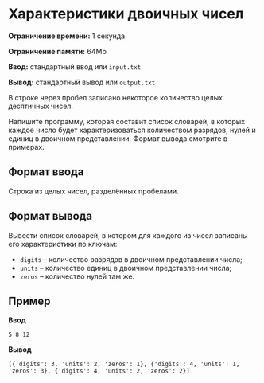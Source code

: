 # Характеристики двоичных чисел

**Ограничение времени:** 1 секунда

**Ограничение памяти:** 64Mb

**Ввод:** стандартный ввод или `input.txt`

**Вывод:** стандартный вывод или `output.txt`

В строке через пробел записано некоторое количество целых десятичных чисел.

Напишите программу, которая составит список словарей, в которых каждое число будет характеризоваться количеством разрядов, нулей и единиц в двоичном представлении. Формат вывода смотрите в примерах.

## Формат ввода

Строка из целых чисел, разделённых пробелами.

## Формат вывода

Вывести список словарей, в котором для каждого из чисел записаны его характеристики по ключам:

*   `digits` – количество разрядов в двоичном представлении числа;
*   `units` – количество единиц в двоичном представлении числа;
*   `zeros` – количество нулей там же.

## Пример

**Ввод**
```
5 8 12
```

**Вывод**
```
[{'digits': 3, 'units': 2, 'zeros': 1}, {'digits': 4, 'units': 1, 'zeros': 3}, {'digits': 4, 'units': 2, 'zeros': 2}]